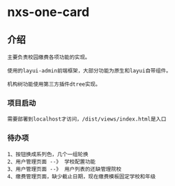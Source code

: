 # nxs-one-card

## 介绍
```
主要负责校园缴费各项功能的实现。

使用的layui-admin前端框架，大部分功能为原生和layui自带组件。

机构树功能使用第三方插件dtree实现。
```


### 项目启动
```
需要部署到localhost才访问，/dist/views/index.html是入口
```


### 待办项
```
1、按钮换成系列色，几个一组轮换
2、用户管理页面 --》 学校配置功能
3、用户管理页面 --》 用户列表的还缺管理院校
4、缴费管理页面，缺少截止日期，现在缴费模板固定学校和年级
```

